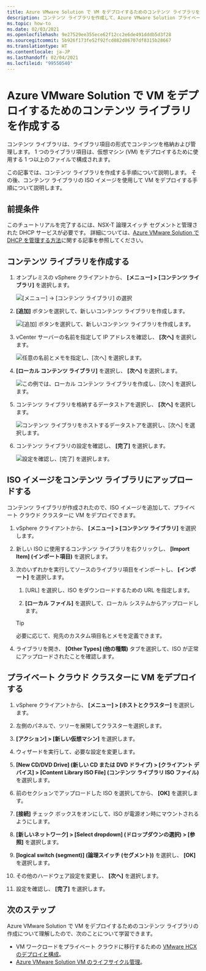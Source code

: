```yaml
---
title: Azure VMware Solution で VM をデプロイするためのコンテンツ ライブラリを作成する
description: コンテンツ ライブラリを作成して、Azure VMware Solution プライベート クラウドに VM をデプロイします。
ms.topic: how-to
ms.date: 02/03/2021
ms.openlocfilehash: 9e27529ee355ece62f12cc2e6de491dddb5d3f28
ms.sourcegitcommit: 5b926f173fe52f92fcd882d86707df8315b28667
ms.translationtype: HT
ms.contentlocale: ja-JP
ms.lasthandoff: 02/04/2021
ms.locfileid: "99550540"
---
```

# <a name="create-a-content-library-to-deploy-vms-in-azure-vmware-solution"></a>Azure VMware Solution で VM をデプロイするためのコンテンツ ライブラリを作成する

コンテンツ ライブラリは、ライブラリ項目の形式でコンテンツを格納および管理します。 1 つのライブラリ項目は、仮想マシン (VM) をデプロイするために使用する 1 つ以上のファイルで構成されます。 

この記事では、コンテンツ ライブラリを作成する手順について説明します。  その後、コンテンツ ライブラリの ISO イメージを使用して VM をデプロイする手順について説明します。

## <a name="prerequisites"></a>前提条件

このチュートリアルを完了するには、NSX-T 論理スイッチ セグメントと管理された DHCP サービスが必要です。  詳細については、[Azure VMware Solution で DHCP を管理する方法](manage-dhcp.md)に関する記事を参照してください。

## <a name="create-a-content-library"></a>コンテンツ ライブラリを作成する

1. オンプレミスの vSphere クライアントから、 **[メニュー] > [コンテンツ ライブラリ]** を選択します。

   ![[メニュー] -> [コンテンツ ライブラリ] の選択](./media/content-library/vsphere-menu-content-libraries.png)

1. **[追加]** ボタンを選択して、新しいコンテンツ ライブラリを作成します。

   ![[追加] ボタンを選択して、新しいコンテンツ ライブラリを作成します。](./media/content-library/create-new-content-library.png)

1. vCenter サーバーの名前を指定して IP アドレスを確認し、 **[次へ]** を選択します。

   ![任意の名前とメモを指定し、[次へ] を選択します。](./media/content-library/new-content-library-step1.png)

1. **[ローカル コンテンツ ライブラリ]** を選択し、 **[次へ]** を選択します。

   ![この例では、ローカル コンテンツ ライブラリを作成し、[次へ] を選択します。](./media/content-library/new-content-library-step2.png)

1. コンテンツ ライブラリを格納するデータストアを選択し、 **[次へ]** を選択します。

   ![コンテンツ ライブラリをホストするデータストアを選択し、[次へ] を選択します。](./media/content-library/new-content-library-step3.png)

1. コンテンツ ライブラリの設定を確認し、 **[完了]** を選択します。

   ![設定を確認し、[完了] を選択します。](./media/content-library/new-content-library-step4.png)

## <a name="upload-an-iso-image-to-the-content-library"></a>ISO イメージをコンテンツ ライブラリにアップロードする

コンテンツ ライブラリが作成されたので、ISO イメージを追加して、プライベート クラウド クラスターに VM をデプロイできます。 

1. vSphere クライアントから、 **[メニュー] > [コンテンツ ライブラリ]** を選択します。

1. 新しい ISO に使用するコンテンツ ライブラリを右クリックし、 **[Import Item] (インポート項目)** を選択します。

1. 次のいずれかを実行してソースのライブラリ項目をインポートし、 **[インポート]** を選択します。
   1. [URL] を選択し、ISO をダウンロードするための URL を指定します。

   1. **[ローカル ファイル]** を選択して、ローカル システムからアップロードします。

   > [!TIP]
   > 必要に応じて、宛先のカスタム項目名とメモを定義できます。

1. ライブラリを開き、 **[Other Types] (他の種類)** タブを選択して、ISO が正常にアップロードされたことを確認します。


## <a name="deploy-a-vm-to-a-private-cloud-cluster"></a>プライベート クラウド クラスターに VM をデプロイする

1. vSphere クライアントから、 **[メニュー] > [ホストとクラスター]** を選択します。

1. 左側のパネルで、ツリーを展開してクラスターを選択します。

1. **[アクション] > [新しい仮想マシン]** を選択します。

1. ウィザードを実行して、必要な設定を変更します。

1. **[New CD/DVD Drive] (新しい CD または DVD ドライブ) > [クライアント デバイス] > [Content Library ISO File] (コンテンツ ライブラリ ISO ファイル)** を選択します。

1. 前のセクションでアップロードした ISO を選択してから、 **[OK]** を選択します。

1. **[接続]** チェック ボックスをオンにして、ISO が電源オン時にマウントされるようにします。

1. **[新しいネットワーク] > [Select dropdown] (ドロップダウンの選択) > [参照]** を選択します。

1. **[logical switch (segment)] (論理スイッチ (セグメント))** を選択し、 **[OK]** を選択します。

1. その他のハードウェア設定を変更し、 **[次へ]** を選択します。

1. 設定を確認し、 **[完了]** を選択します。


## <a name="next-steps"></a>次のステップ

Azure VMware Solution で VM をデプロイするためのコンテンツ ライブラリの作成について理解したので、次のことについて学習できます。

- VM ワークロードをプライベート クラウドに移行するための [VMware HCX のデプロイと構成](tutorial-deploy-vmware-hcx.md)。
- [Azure VMware Solution VM のライフサイクル管理](lifecycle-management-of-azure-vmware-solution-vms.md)。

<!-- LINKS - external-->

<!-- LINKS - internal -->

